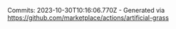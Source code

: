 Commits: 2023-10-30T10:16:06.770Z - Generated via https://github.com/marketplace/actions/artificial-grass
<br>

